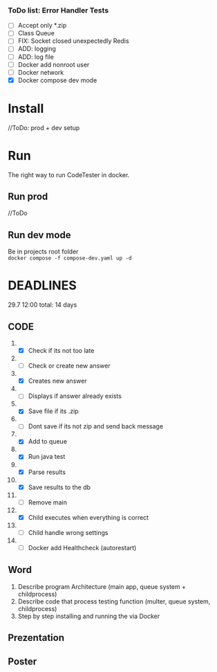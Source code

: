 ### ToDo list: Error Handler Tests
- [ ] Accept only *.zip
- [ ] Class Queue
- [ ] FIX: Socket closed unexpectedly Redis
- [ ] ADD: logging 
- [ ] ADD: log file
- [ ] Docker add nonroot user
- [ ] Docker network
- [x] Docker compose dev mode

# Install 
//ToDo: prod + dev setup
# Run
The right way to run CodeTester in docker.
## Run prod
//ToDo
## Run dev mode
Be in projects root folder <br/>
`docker compose -f compose-dev.yaml up -d`

# DEADLINES
29.7 12:00
total: 14 days 

## CODE

1. - [x] Check if its not too late
2. - [ ] Check or create new answer
3. - [x] Creates new answer
4. - [ ] Displays if answer already exists
5. - [x] Save file if its .zip
6. - [ ] Dont save if its not zip and send back message
7. - [x] Add to queue
8. - [x] Run java test
9. - [x] Parse results
10. - [x] Save results to the db
11. - [ ] Remove main
12. - [x] Child executes when everything is correct
13. - [ ] Child handle wrong settings

14. - [ ] Docker add Healthcheck (autorestart)

## Word
1. Describe program Architecture (main app, queue system + childprocess)
2. Describe code that process testing function (multer, queue system, childprocess) 
3. Step by step installing and running the via Docker

## Prezentation
## Poster
